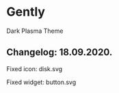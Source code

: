 # Gently
Dark Plasma Theme

Changelog: 18.09.2020.
----------------------

Fixed icon: disk.svg

Fixed widget: button.svg
